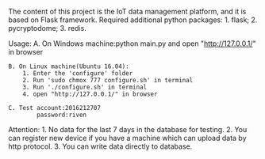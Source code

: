 The content of this project is the IoT data management platform, and it is based on Flask framework.
Required additional python packages:
    1. flask;
    2. pycryptodome;
    3. redis.

Usage:
    A. On Windows machine:python main.py and open "http://127.0.0.1/" in browser

    B. On Linux machine(Ubuntu 16.04):
        1. Enter the 'configure' folder
        2. Run 'sudo chmox 777 configure.sh' in terminal
        3. Run './configure.sh' in terminal
        4. open "http://127.0.0.1/" in browser

    C. Test account:2016212707
            password:riven

Attention:
    1. No data for the last 7 days in the database for testing. 
    2. You can register new device if you have a machine which can upload data by http protocol.
    3. You can write data directly to database.